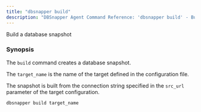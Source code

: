 ```yaml
---
title: "dbsnapper build"
description: "DBSnapper Agent Command Reference: 'dbsnapper build' - Build a database snapshot"
---
```

Build a database snapshot

### Synopsis


The `build` command creates a database snapshot.	

The `target_name` is the name of the target defined in the configuration file.

The snapshot is built from the connection string specified in the `src_url` parameter of the target configuration. 



```
dbsnapper build target_name
```

